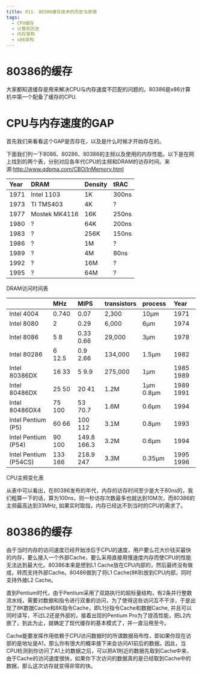 ```yaml
---
title: 011. 80386缓存技术的历史与原理
tags:
  - CPU缓存
  - 计算机历史
  - 内存架构
  - x86架构
---
```

# 80386的缓存

大家都知道缓存是用来解决CPU与内存速度不匹配的问题的。80386是x86计算机中第一个配备了缓存的CPU.

# CPU与内存速度的GAP

首先我们来看看这个GAP是否存在，以及是什么时候才开始存在的。

下面我们列一下8086、80286、80386的主频以及使用的内存性能。以下是在网上找到的两个表，分别对应各年代CPU的主频和DRAM的访存时间。来源:http://www.qdpma.com/CBO/InMemory.html

  


| Year | DRAM | Density | tRAC |
| :--- | :--- | :--- | :--- |
| 1971 | Intel 1103 | 1K | 300ns |
| 1973 | TI TMS403 | 4K | ? |
| 1977 | Mostek MK4116 | 16K | 250ns |
| 1980 | ? | 64K | 200ns |
| 1983 | ? | 256K | 150ns |
| 1986 | ? | 1M | ? |
| 1989 | ? | 4M | 80ns |
| 1992 | ? | 16M | ? |
| 1995 | ? | 64M | ? |

DRAM访问时间表



|  | MHz | MIPS | transistors | process | Year |
| :--- | :--- | :--- | :--- | :--- | :--- |
| Intel 4004 | 0.740 | 0.07 | 2,300 | 10µm | 1971 |
| Intel 8080 | 2 | 0.29 | 6,000 | 6µm | 1974 |
| Intel 8086 | 5 8 | 0.33 0.66 | 29,000 | 3µm | 1978 |
| Intel 80286 | 6 12.5 | 0.9 2.66 | 134,000 | 1.5µm | 1982 |
| Intel 80386DX | 16 33 | 5 9.9 | 275,000 | 1µm | 1985 1989 |
| Intel 80486DX | 25 50 | 20 41 | 1.2M | 1µm 0.8µm | 1989 1991 |
| Intel 80486DX4 | 75 100 | 53 70.7 | 1.6M | 0.6µm | 1994 |
| Intel Pentium \(P5\) | 60 66 | 100 112 | 3.1M | 0.8µm | 1993 |
| Intel Pentium \(P54\) | 90 100 | 149.8 166.3 | 3.2M | 0.6µm | 1994 |
| Intel Pentium \(P54CS\) | 133 166 | 218.9 247 | 3.3M | 0.35µm | 1995 1996 |

CPU主频变化表

从表中可以看出，在80386发布的年代，内存的访存时间至少是大于80ns的，我们粗算一下的话，算为100ns，则一秒访存次数最多也就达到10M次，而80386的主频最高达到33MHz, 如果实时取指，内存已经达不到当时的CPU的需求了。



#  80386的缓存

由于当时内存的访问速度已经开始涉后于CPU的速度，用户要么花大价钱买最快的内存，要么接入一个外部Cache，要么采用直接用慢速度内存而使CPU的性能无法达到最大化。80386本来是想到L1 Cache放在CPU内部的，然后最终没有做成，转而支持外部Cache。80486做到了将L1 Cache\(8KB\)放到CPU内部，同时支持外接L2 Cache。

直到Pentium时代，由于Pentium采用了双路执行的超标量结构，有2条并行整数流水线，需要对数据和指令进行双重的访问，为了使得这些访问互不干涉，于是出现了8K数据Cache和8K指令Cache，即L1分指令Cache和数据Cache, 并且可以同时读写，不过L2还是外部的，接着出现的Pentium Pro为了提高性能，把L2内嵌了，到此为止，就确定了现代缓存的基本模式了，并一直沿用至今。



Cache能要发挥作用依赖于CPU访问数据时的所谓数据局布性，即如果你现在访部的是地址是A1，那么你有很大的概率接下来会访问A1前后的数据。因此，当CPU检测到你访问了A1上的数据之后，可以把A1附近的数据先取到Cache中来，由于Cache的访问速度很快，如果你下次访问的数据真的是已经取到Cache中的数据，那么这次访存就变得非常的快。





